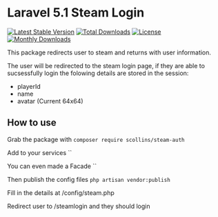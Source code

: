 # Laravel 5.1 Steam Login
[![Latest Stable Version](https://poser.pugx.org/scollins/steam-auth/v/stable)](https://packagist.org/packages/scollins/steam-auth)
[![Total Downloads](https://poser.pugx.org/scollins/steam-auth/downloads)](https://packagist.org/packages/scollins/steam-auth)
[![License](https://poser.pugx.org/scollins/steam-auth/license)](https://packagist.org/packages/scollins/steam-auth)
[![Monthly Downloads](https://poser.pugx.org/scollins/steam-auth/d/monthly)](https://packagist.org/packages/scollins/steam-auth)

This package redirects user to steam and returns with user information.

The user will be redirected to the steam login page, if they are able to sucsessfully login the folowing details are stored in the session:
   - playerId
   - name
   - avatar (Current 64x64)

## How to use
Grab the package with `composer require scollins/steam-auth`

Add to your services ``

You can even made a Facade ``

Then publish the config files `php artisan vendor:publish`

Fill in the details at /config/steam.php


Redirect user to /steamlogin and they should login